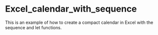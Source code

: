 # Excel_calendar_with_sequence
This is an example of how to create a compact calendar in Excel with the sequence and let functions.
